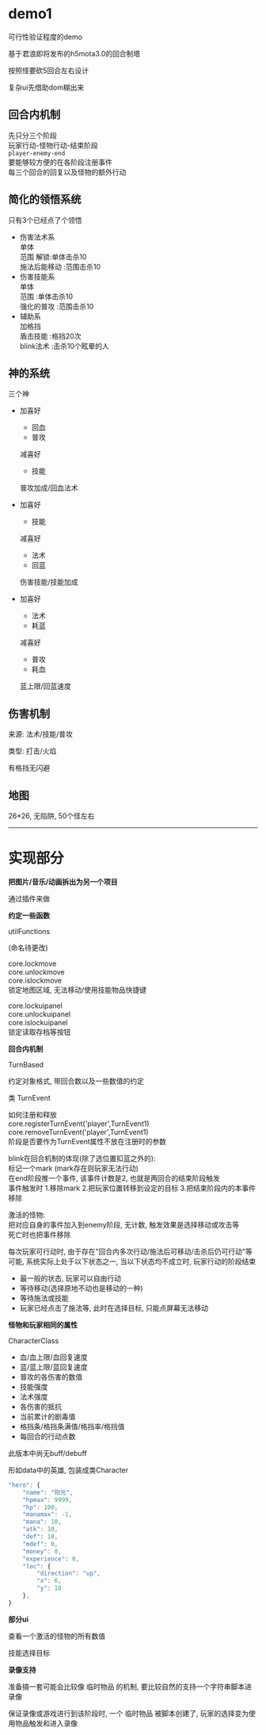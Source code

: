 # demo1

可行性验证程度的demo

基于君浪即将发布的h5mota3.0的回合制塔

按照怪要砍5回合左右设计

复杂ui先借助dom糊出来

## 回合内机制  

先只分三个阶段  
玩家行动-怪物行动-结束阶段  
`player-enemy-end`  
要能够较方便的在各阶段注册事件  
每三个回合的回复以及怪物的额外行动  

## 简化的领悟系统  

只有3个已经点了个领悟  
- 伤害法术系  
  单体  
  范围 解锁:单体击杀10  
  施法后能移动 :范围击杀10  
- 伤害技能系  
  单体  
  范围 :单体击杀10   
  强化的普攻 :范围击杀10  
- 辅助系  
  加格挡  
  盾击技能 :格挡20次  
  blink法术 :击杀10个眩晕的人  

## 神的系统  

三个神  

- 加喜好
  + 回血
  + 普攻

  减喜好
  + 技能

  普攻加成/回血法术

- 加喜好
  + 技能

  减喜好
  + 法术
  + 回蓝

  伤害技能/技能加成

- 加喜好
  + 法术
  + 耗蓝

  减喜好
  + 普攻
  + 耗血

  蓝上限/回蓝速度

## 伤害机制

来源: 法术/技能/普攻  

类型: 打击/火焰  

有格挡无闪避

## 地图

26*26, 无陷阱, 50个怪左右

---

# 实现部分

**把图片/音乐/动画拆出为另一个项目**

通过插件来做

**约定一些函数**

utilFunctions

(命名待更改)

core.lockmove  
core.unlockmove  
core.islockmove  
锁定地图区域, 无法移动/使用技能物品快捷键

core.lockuipanel  
core.unlockuipanel  
core.islockuipanel  
锁定读取存档等按钮



**回合内机制**

TurnBased

约定对象格式, 带回合数以及一些数值的约定

类 TurnEvent

如何注册和释放  
core.registerTurnEvent('player',TurnEvent1)  
core.removeTurnEvent('player',TurnEvent1)  
阶段是否要作为TurnEvent属性不放在注册时的参数

blink在回合机制的体现(除了选位置扣蓝之外的):  
标记一个mark (mark存在则玩家无法行动)  
在end阶段推一个事件, 该事件计数是2, 也就是两回合的结束阶段触发  
事件触发时 1.移除mark 2.把玩家位置转移到设定的目标 3.把结束阶段内的本事件移除

激活的怪物:  
把对应自身的事件加入到enemy阶段, 无计数, 触发效果是选择移动或攻击等  
死亡时也把事件移除  

每次玩家可行动时, 由于存在"回合内多次行动/施法后可移动/击杀后仍可行动"等可能, 系统实际上处于以下状态之一, 当以下状态均不成立时, 玩家行动的阶段结束
+ 最一般的状态, 玩家可以自由行动
+ 等待移动(选择原地不动也是移动的一种)
+ 等待施法或技能
+ 玩家已经点击了施法等, 此时在选择目标, 只能点屏幕无法移动

**怪物和玩家相同的属性**

CharacterClass

+ 血/血上限/血回复速度
+ 蓝/蓝上限/蓝回复速度
+ 普攻的各伤害的数值
+ 技能强度
+ 法术强度
+ 各伤害的抵抗
+ 当前累计的剧毒值
+ 格挡条/格挡条满值/格挡率/格挡值
+ 每回合的行动点数

此版本中尚无buff/debuff

形如data中的英雄, 包装成类Character

```js
"hero": {
    "name": "阳光",
    "hpmax": 9999,
    "hp": 100,
    "manamax": -1,
    "mana": 10,
    "atk": 10,
    "def": 10,
    "mdef": 0,
    "money": 0,
    "experience": 0,
    "loc": {
        "direction": "up",
        "x": 6,
        "y": 10
    },
}
```

**部分ui**

查看一个激活的怪物的所有数值

技能选择目标

**录像支持**

准备搞一套可能会比较像 临时物品 的机制, 要比较自然的支持一个字符串脚本进录像

保证录像或游戏进行到该阶段时, 一个 临时物品 被脚本创建了, 玩家的选择变为使用物品触发和进入录像